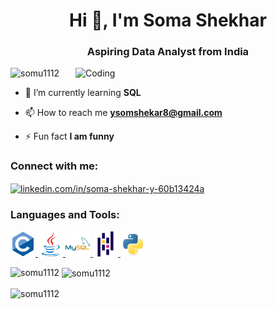 
<h1 align="center">Hi 👋, I'm Soma Shekhar</h1>
<h3 align="center">Aspiring Data Analyst from India</h3>
<img align="right" alt="Coding" width="400" src="https://miro.medium.com/v2/resize:fit:850/1*VY4LUPAovagBPnnvMH2x1Q.jpeg">

<p align="left"> <img src="https://komarev.com/ghpvc/?username=somu1112&label=Profile%20views&color=0e75b6&style=flat" alt="somu1112" /> </p>

- 🌱 I’m currently learning **SQL**

- 📫 How to reach me **ysomshekar8@gmail.com**

- ⚡ Fun fact **I am funny**

<h3 align="left">Connect with me:</h3>
<p align="left">
<a href="https://linkedin.com/in/linkedin.com/in/soma-shekhar-y-60b13424a" target="blank"><img align="center" src="https://raw.githubusercontent.com/rahuldkjain/github-profile-readme-generator/master/src/images/icons/Social/linked-in-alt.svg" alt="linkedin.com/in/soma-shekhar-y-60b13424a" height="30" width="40" /></a>
</p>

<h3 align="left">Languages and Tools:</h3>
<p align="left"> <a href="https://www.cprogramming.com/" target="_blank" rel="noreferrer"> <img src="https://raw.githubusercontent.com/devicons/devicon/master/icons/c/c-original.svg" alt="c" width="40" height="40"/> </a> <a href="https://www.java.com" target="_blank" rel="noreferrer"> <img src="https://raw.githubusercontent.com/devicons/devicon/master/icons/java/java-original.svg" alt="java" width="40" height="40"/> </a> <a href="https://www.mysql.com/" target="_blank" rel="noreferrer"> <img src="https://raw.githubusercontent.com/devicons/devicon/master/icons/mysql/mysql-original-wordmark.svg" alt="mysql" width="40" height="40"/> </a> <a href="https://pandas.pydata.org/" target="_blank" rel="noreferrer"> <img src="https://raw.githubusercontent.com/devicons/devicon/2ae2a900d2f041da66e950e4d48052658d850630/icons/pandas/pandas-original.svg" alt="pandas" width="40" height="40"/> </a> <a href="https://www.python.org" target="_blank" rel="noreferrer"> <img src="https://raw.githubusercontent.com/devicons/devicon/master/icons/python/python-original.svg" alt="python" width="40" height="40"/> </a> </p>

<p><img align="left" src="https://github-readme-stats.vercel.app/api/top-langs?username=somu1112&show_icons=true&locale=en&layout=compact" alt="somu1112" /></p>

<p>&nbsp;<img align="center" src="https://github-readme-stats.vercel.app/api?username=somu1112&show_icons=true&locale=en" alt="somu1112" /></p>

<p><img align="center" src="https://github-readme-streak-stats.herokuapp.com/?user=somu1112&" alt="somu1112" /></p>
